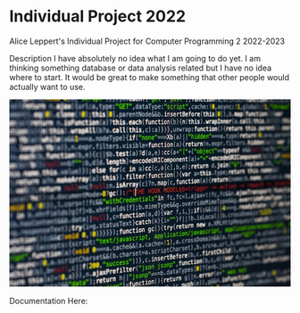 # Individual Project 2022

Alice Leppert's Individual Project for Computer Programming 2
2022-2023

Description
I have absolutely no idea what I am going to do yet. I am thinking something database or data analysis related but I have no idea where to start. It would be great to make something that other people would actually want to use.

![Placeholder Image](https://github.com/Aeleppert/IndividualProject/blob/main/images/photo-1555680510-34daedadbdb1.jpeg)

Documentation Here:
